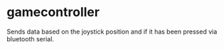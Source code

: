 # gamecontroller
Sends data based on the joystick position and if it has been pressed via bluetooth serial.
